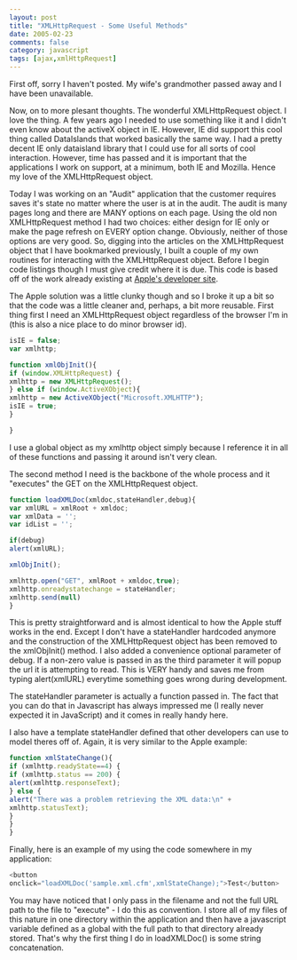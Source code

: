 ```yaml
---
layout: post
title: "XMLHttpRequest - Some Useful Methods"
date: 2005-02-23
comments: false
category: javascript
tags: [ajax,xmlHttpRequest]
---
```

First off, sorry I haven't posted. My wife's grandmother passed away and I
have been unavailable.

Now, on to more plesant thoughts. The wonderful XMLHttpRequest object. I love
the thing. A few years ago I needed to use something like it and I didn't even
know about the activeX object in IE. However, IE did support this cool thing
called DataIslands that worked basically the same way. I had a pretty decent
IE only dataisland library that I could use for all sorts of cool interaction.
However, time has passed and it is important that the applications I work on
support, at a minimum, both IE and Mozilla. Hence my love of the
XMLHttpRequest object.

Today I was working on an "Audit" application that the customer requires saves
it's state no matter where the user is at in the audit. The audit is many
pages long and there are MANY options on each page. Using the old non
XMLHttpRequest method I had two choices: either design for IE only or make the
page refresh on EVERY option change. Obviously, neither of those options are
very good. So, digging into the articles on the XMLHttpRequest object that I
have bookmarked previously, I built a couple of my own routines for
interacting with the XMLHttpRequest object. Before I begin code listings
though I must give credit where it is due. This code is based off of the work
already existing at [Apple's developer
site](http://developer.apple.com/internet/webcontent/xmlhttpreq.html).

The Apple solution was a little clunky though and so I broke it up a bit so
that the code was a little cleaner and, perhaps, a bit more reusable. First
thing first I need an XMLHttpRequest object regardless of the browser I'm in
(this is also a nice place to do minor browser id).


```js
isIE = false;
var xmlhttp;

function xmlObjInit(){
if (window.XMLHttpRequest) {
xmlhttp = new XMLHttpRequest();
} else if (window.ActiveXObject){
xmlhttp = new ActiveXObject("Microsoft.XMLHTTP");
isIE = true;
}

}

```



I use a global object as my xmlhttp object simply because I reference it in
all of these functions and passing it around isn't very clean.

The second method I need is the backbone of the whole process and it
"executes" the GET on the XMLHttpRequest object.


```js
function loadXMLDoc(xmldoc,stateHandler,debug){
var xmlURL = xmlRoot + xmldoc;
var xmlData = '';
var idList = '';

if(debug)
alert(xmlURL);

xmlObjInit();

xmlhttp.open("GET", xmlRoot + xmldoc,true);
xmlhttp.onreadystatechange = stateHandler;
xmlhttp.send(null)
}

```


This is pretty straightforward and is almost identical to how the Apple stuff
works in the end. Except I don't have a stateHandler hardcoded anymore and the
construction of the XMLHttpRequest object has been removed to the xmlObjInit()
method. I also added a convenience optional parameter of debug. If a non-zero
value is passed in as the third parameter it will popup the url it is
attempting to read. This is VERY handy and saves me from typing alert(xmlURL)
everytime something goes wrong during development.

The stateHandler parameter is actually a function passed in. The fact that you
can do that in Javascript has always impressed me (I really never expected it
in JavaScript) and it comes in really handy here.

I also have a template stateHandler defined that other developers can use to
model theres off of. Again, it is very similar to the Apple example:


```js
function xmlStateChange(){
if (xmlhttp.readyState==4) {
if (xmlhttp.status == 200) {
alert(xmlhttp.responseText);
} else {
alert("There was a problem retrieving the XML data:\n" +
xmlhttp.statusText);
}
}
}

```


Finally, here is an example of my using the code somewhere in my application:


```js
<button
onclick="loadXMLDoc('sample.xml.cfm',xmlStateChange);">Test</button>

```



You may have noticed that I only pass in the filename and not the full URL
path to the file to "execute" - I do this as convention. I store all of my
files of this nature in one directory within the application and then have a
javascript variable defined as a global with the full path to that directory
already stored. That's why the first thing I do in loadXMLDoc() is some string
concatenation.
